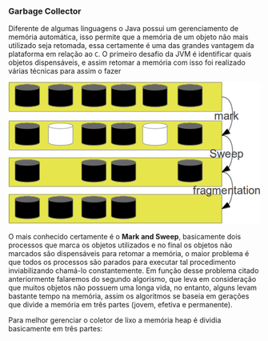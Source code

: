 ### Garbage Collector 


Diferente de algumas linguagens o Java possui um gerenciamento de memória automática, isso permite que a memória de um objeto não mais utilizado seja retomada, essa certamente é uma das grandes vantagem da plataforma em relação ao `C`. O primeiro desafio da JVM é identificar quais objetos dispensáveis, e assim retomar a memória com isso foi realizado várias técnicas para assim o fazer



![Estilo mark and sweep, em que os objetos utilizados são marcados, os não utilizados são marcados, após esses dois passos o próximo passo será desfragmentar a memória principal.](imagens/chapter_6_1.png)


O mais conhecido certamente é o **Mark and Sweep**, basicamente dois processos que marca os objetos utilizados e no final os objetos não marcados são dispensáveis para retomar a memória, o maior problema é que todos os processos são parados para executar tal procedimento inviabilizando chamá-lo constantemente. Em função desse problema citado anteriormente falaremos do segundo algorismo, que leva em consideração que muitos objetos não possuem uma longa vida, no entanto, alguns levam bastante tempo na memória, assim os algoritmos se baseia em gerações que divide a memória em três partes (jovem, efetiva e permanente).

Para melhor gerenciar o coletor de lixo a memória heap é dividia basicamente em três partes: